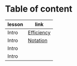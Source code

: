 # Table of content


| lesson | link |
| ----------- | ----------- |
| Intro | [Efficiency](./efficieny.md) |
| Intro | [Notation](./notation.md) |
| Intro | []() |
| Intro | []() |
